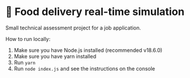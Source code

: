# 🚚 Food delivery real-time simulation

Small technical assessment project for a job application.

How to run locally:
1. Make sure you have Node.js installed (recommended v18.6.0)
2. Make sure you have yarn installed
3. Run `yarn`
4. Run `node index.js` and see the instructions on the console
